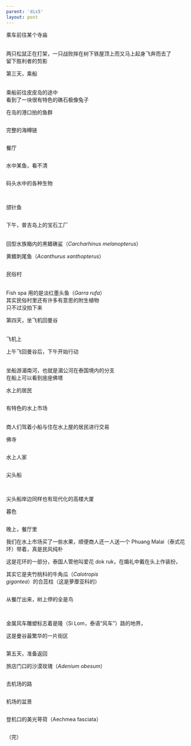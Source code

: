 ```yaml
---
parent: 'dis5'
layout: post
---
```

乘车前往某个寺庙

<br>
两只松鼠正在打架，一只战败摔在树下铁屋顶上而又马上起身飞奔而去了

<img class='disc' data-src='https://lykoseremos.github.io/gmalb-01/dis5/40.jpg'>

<br>
留下胜利者的剪影

<img class='disc' data-src='https://lykoseremos.github.io/gmalb-01/dis5/41.jpg'>

第三天，乘船

<br>
乘船前往皮皮岛的途中

<br>
看到了一块很有特色的礁石极像兔子

<img class='disc' data-src='https://lykoseremos.github.io/gmalb-01/dis5/42.jpg'>



在岛的港口拍的鱼群

<img class='disc' data-src='https://lykoseremos.github.io/gmalb-01/dis5/45.jpg'>



完整的海樽链

<img class='disc' data-src='https://lykoseremos.github.io/gmalb-01/dis5/46.jpg'>



餐厅

<img class='disc' data-src='https://lykoseremos.github.io/gmalb-01/dis5/47.jpg'>

水中某鱼，看不清

<img class='disc' data-src='https://lykoseremos.github.io/gmalb-01/dis5/48.jpg'>



码头水中的各种生物

<img class='disc' data-src='https://lykoseremos.github.io/gmalb-01/dis5/49.jpg'>

<img class='disc' data-src='https://lykoseremos.github.io/gmalb-01/dis5/50.jpg'>

<img class='disc' data-src='https://lykoseremos.github.io/gmalb-01/dis5/51.jpg'>

颌针鱼

<img class='disc' data-src='https://lykoseremos.github.io/gmalb-01/dis5/52.jpg'>

下午，普吉岛上的宝石工厂

<br>
回型水族箱内的黑鳍礁鲨（<i>Carcharhinus melanopterus</i>）

<img class='disc' data-src='https://lykoseremos.github.io/gmalb-01/dis5/53.jpg'>

黄鳍刺尾鱼（<i>Acanthurus xanthopterus</i>）

<img class='disc' data-src='https://lykoseremos.github.io/gmalb-01/dis5/54.jpg'>

民俗村

<br>
Fish spa 用的是淡红墨头鱼（<i>Garra rufa</i>）

<br>
其实民俗村里还有许多有意思的附生植物

<br>
只不过没拍下来

<img class='disc' data-src='https://lykoseremos.github.io/gmalb-01/dis5/55.jpg'>

第四天，坐飞机回曼谷

<br>
飞机上

<img class='disc' data-src='https://lykoseremos.github.io/gmalb-01/dis5/56.jpg'>

上午飞回曼谷后，下午开始行动

<br>
坐船游湄南河，也就是湄公河在泰国境内的分支

<br>
在船上可以看到座座佛塔

<img class='disc' data-src='https://lykoseremos.github.io/gmalb-01/dis5/58.jpg'>

<img class='disc' data-src='https://lykoseremos.github.io/gmalb-01/dis5/59.jpg'>

水上的居民

<img class='disc' data-src='https://lykoseremos.github.io/gmalb-01/dis5/60.jpg'>

有特色的水上市场

<br>
商人们驾着小船与住在水上屋的居民进行交易

<img class='disc' data-src='https://lykoseremos.github.io/gmalb-01/dis5/61.jpg'>

佛寺

<img class='disc' data-src='https://lykoseremos.github.io/gmalb-01/dis5/62.jpg'>

水上人家

<img class='disc' data-src='https://lykoseremos.github.io/gmalb-01/dis5/63.jpg'>

尖头船

<img class='disc' data-src='https://lykoseremos.github.io/gmalb-01/dis5/64.jpg'>

<img class='disc' data-src='https://lykoseremos.github.io/gmalb-01/dis5/65.jpg'>

<img class='disc' data-src='https://lykoseremos.github.io/gmalb-01/dis5/66.jpg'>

尖头船岸边同样也有现代化的高楼大厦

暮色

<img class='disc' data-src='https://lykoseremos.github.io/gmalb-01/dis5/67.jpg'>

晚上，餐厅里

我们在水上市场买了一些水果，顺便商人还一人送一个 Phuang Malai（泰式花环）带着，真是民风纯朴

这是花环的一部分，泰国人管他叫爱花 dok ruk，在婚礼中戴在头上作装扮，

其实它是夹竹桃科的牛角瓜（<i>Calotropis gigantea</i>）的合蕊柱（这是萝藦亚科的）

<img class='disc' data-src='https://lykoseremos.github.io/gmalb-01/dis5/68.jpg'>

从餐厅出来，树上停的全是鸟

<img class='disc' data-src='https://lykoseremos.github.io/gmalb-01/dis5/69.jpg'>

<img class='disc' data-src='https://lykoseremos.github.io/gmalb-01/dis5/70.jpg'>

金属风车雕塑标志着是隆（Si Lom，泰语“风车”）路的地界，

这是曼谷最繁华的一片街区

<img class='disc' data-src='https://lykoseremos.github.io/gmalb-01/dis5/71.jpg'>

第五天，准备返回

旅店门口的沙漠玫瑰（<i>Adenium obesum</i>）

<img class='disc' data-src='https://lykoseremos.github.io/gmalb-01/dis5/72.jpg'>

去机场的路

<img class='disc' data-src='https://lykoseremos.github.io/gmalb-01/dis5/73.jpg'>

机场的盆景

<img class='disc' data-src='https://lykoseremos.github.io/gmalb-01/dis5/74.jpg'>

登机口的美光萼荷（Aechmea fasciata）

<img class='disc' data-src='https://lykoseremos.github.io/gmalb-01/dis5/75.jpg'>

（完）
